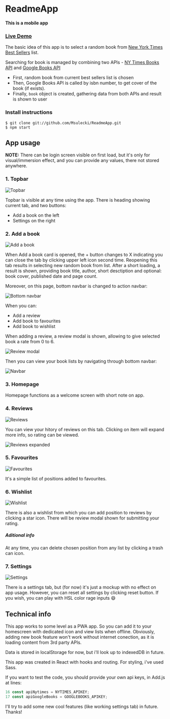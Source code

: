 # ReadmeApp

**This is a mobile app**

### [Live Demo](https://readmea.herokuapp.com/)

The basic idea of this app is to select a random book from [New York Times Best Sellers](https://www.nytimes.com/books/best-sellers/) list.

Searching for book is managed by combining two APIs - [NY Times Books API](https://developer.nytimes.com/docs/books-product/1/routes/lists/best-sellers/history.json/get) and [Google Books API](https://developers.google.com/books/docs/v1/using)

- First, random book from current best sellers list is chosen
- Then, Google Books API is called by isbn number, to get cover of the book (if exists).
- Finally, `book` object is created, gathering data from both APIs and result is shown to user

### Install instructions

```
$ git clone git://github.com/Msulecki/ReadmeApp.git
$ npm start
```

## App usage

**NOTE:** There can be login screen visible on first load, but it's only for visual/immersion effect, and you can provide any values, there not stored anywhere.

### 1. Topbar

![Topbar](https://github.com/Msulecki/ReadmeApp/blob/master/client/images/topbar.png)

Topbar is visible at any time using the app. There is heading showing current tab, and two buttons:

- Add a book on the left
- Settings on the right

### 2. Add a book

![Add a book](https://github.com/Msulecki/ReadmeApp/blob/master/client/images/topbar_new-book.png)

When Add a book card is opened, the + button changes to X indicating you can close the tab by clicking upper left icon second time. Reopening this tab results in selecting new random book from list.
After a short loading, a result is shown, providing book title, author, short desctiption and optional: book cover, published date and page count.

Moreover, on this page, bottom navbar is changed to action navbar:

![Bottom navbar](https://github.com/Msulecki/ReadmeApp/blob/master/client/images/bottombar_new-book.png)

When you can:

- Add a review
- Add book to favourites
- Add book to wishlist

When adding a review, a review modal is shown, allowing to give selected book a rate from 0 to 6.

![Review modal](https://github.com/Msulecki/ReadmeApp/blob/master/client/images/review-modal.png)

Then you can view your book lists by navigating through bottom navbar:

![Navbar](https://github.com/Msulecki/ReadmeApp/blob/master/client/images/bottombar.png)

### 3. Homepage

Homepage functions as a welcome screen with short note on app.

### 4. Reviews

![Reviews](https://github.com/Msulecki/ReadmeApp/blob/master/client/images/reviews-item.png)

You can view your hitory of reviews on this tab. Clicking on item will expand more info, so rating can be viewed.

![Reviews expanded](https://github.com/Msulecki/ReadmeApp/blob/master/client/images/reviews-item-expanded.png)

### 5. Favourites

![Favourites](https://github.com/Msulecki/ReadmeApp/blob/master/client/images/favourites-item.png)

It's a simple list of positions added to favourites.

### 6. Wishlist

![Wishlist](https://github.com/Msulecki/ReadmeApp/blob/master/client/images/wishlist-item.png)

There is also a wishlist from which you can add position to reviews by clicking a star icon. There will be review modal shown for submitting your rating.

##### **Aditional info**

At any time, you can delete chosen position from any list by clicking a trash can icon.

### 7. Settings

![Settings](https://github.com/Msulecki/ReadmeApp/blob/master/client/images/settings.png)

There is a settings tab, but (for now) it's just a mockup with no effect on app usage. However, you can reset all settings by clicking reset button. If you wish, you can play with HSL color rage inputs :smile:

## Technical info

This app works to some level as a PWA app. So you can add it to your homescreen with dedicated icon and view lists when offline. Obviously, adding new book feature won't work without internet conection, as it is loading content from 3rd party APIs.

Data is stored in localStorage for now, but i'll look up to indexedDB in future.

This app was created in React with hooks and routing. For styling, i've used Sass.

If you want to test the code, you should provide your own api keys, in Add.js at lines:

```javascript
16 const apiNytimes = NYTIMES_APIKEY;
17 const apiGoogleBooks = GOOGLEBOOKS_APIKEY;
```

I'll try to add some new cool features (like working settings tab) in future. Thanks!
